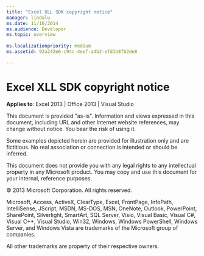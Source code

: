 ```yaml
---
title: "Excel XLL SDK copyright notice"
manager: lindalu
ms.date: 11/16/2014
ms.audience: Developer
ms.topic: overview
 
ms.localizationpriority: medium
ms.assetid: 92a242e6-c94c-4eef-a4b2-efd1b8f62de8

---
```


# Excel XLL SDK copyright notice

 **Applies to**: Excel 2013 | Office 2013 | Visual Studio 
  
This document is provided "as-is". Information and views expressed in this document, including URL and other Internet website references, may change without notice. You bear the risk of using it. 
  
Some examples depicted herein are provided for illustration only and are fictitious. No real association or connection is intended or should be inferred.
  
This document does not provide you with any legal rights to any intellectual property in any Microsoft product. You may copy and use this document for your internal, reference purposes. 
  
© 2013 Microsoft Corporation. All rights reserved.
  
Microsoft, Access, ActiveX, ClearType, Excel, FrontPage, InfoPath, IntelliSense, JScript, MSDN, MS-DOS, MSN, OneNote, Outlook, PowerPoint, SharePoint, Silverlight, SmartArt, SQL Server, Visio, Visual Basic, Visual C#, Visual C++, Visual Studio, Win32, Windows, Windows PowerShell, Windows Server, and Windows Vista are trademarks of the Microsoft group of companies.
  
All other trademarks are property of their respective owners.
  

